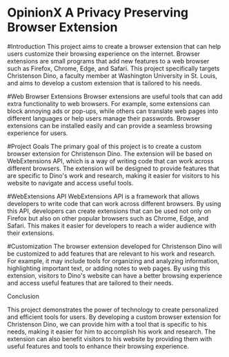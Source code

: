 # OpinionX A Privacy Preserving Browser Extension

#Introduction
This project aims to create a browser extension that can help users customize their browsing experience on the internet. Browser extensions are small programs that add new features to a web browser such as Firefox, Chrome, Edge, and Safari. This project specifically targets Christenson Dino, a faculty member at Washington University in St. Louis, and aims to develop a custom extension that is tailored to his needs.

#Web Browser Extensions
Browser extensions are useful tools that can add extra functionality to web browsers. For example, some extensions can block annoying ads or pop-ups, while others can translate web pages into different languages or help users manage their passwords. Browser extensions can be installed easily and can provide a seamless browsing experience for users.

#Project Goals
The primary goal of this project is to create a custom browser extension for Christenson Dino. The extension will be based on WebExtensions API, which is a way of writing code that can work across different browsers. The extension will be designed to provide features that are specific to Dino's work and research, making it easier for visitors to his website to navigate and access useful tools.

#WebExtensions API
WebExtensions API is a framework that allows developers to write code that can work across different browsers. By using this API, developers can create extensions that can be used not only on Firefox but also on other popular browsers such as Chrome, Edge, and Safari. This makes it easier for developers to reach a wider audience with their extensions.

#Customization 
The browser extension developed for Christenson Dino will be customized to add features that are relevant to his work and research. For example, it may include tools for organizing and analyzing information, highlighting important text, or adding notes to web pages. By using this extension, visitors to Dino's website can have a better browsing experience and access useful features that are tailored to their needs.

Conclusion

This project demonstrates the power of technology to create personalized and efficient tools for users. By developing a custom browser extension for Christenson Dino, we can provide him with a tool that is specific to his needs, making it easier for him to accomplish his work and research. The extension can also benefit visitors to his website by providing them with useful features and tools to enhance their browsing experience.
